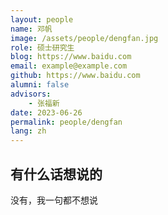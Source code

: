 ```yaml
---
layout: people
name: 邓帆
image: /assets/people/dengfan.jpg
role: 硕士研究生
blog: https://www.baidu.com
email: example@example.com
github: https://www.baidu.com
alumni: false
advisors:
    - 张福新
date: 2023-06-26
permalink: people/dengfan
lang: zh
---
```


## 有什么话想说的

没有，我一句都不想说
